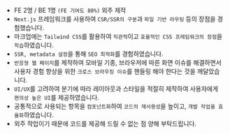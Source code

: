 - FE 2명 / BE 1명 `(FE 기여도 80%)` 외주 제작
- `Next.js` 프레임워크를 사용하여 `CSR/SSR의 구분`과 `파일 기반 라우팅` 등의 장점을 경험했습니다.
- 마크업에는 `Tailwind CSS`를 활용하여 `직관적`이고 `효율적인 CSS 프레임워크의 장점`을 `학습`하였습니다.
- `SSR, metadata 설정`을 통해 `SEO 최적화`를 경험하였습니다.
- `반응형 웹 페이지`를 제작하여 모바일 기종, 브라우저에 따른 화면 이슈를 해결하면서 사용자 경험 향상을 위한 `크로스 브라우징 이슈`를 핸들링 해야 한다는 것을 깨달았습니다.
- `UI/UX`를 고려하여 분기에 따라 레이아웃과 스타일을 적절히 제작하여 사용자에게 `편의성 높은 UI`를 제공하였습니다.
- 공통적으로 사용되는 항목을 `컴포넌트화`하여 `코드의 재사용성`을 높이고, `개발 작업을 효율화`하였습니다.
- 외주 작업이기 때문에 코드를 제공해 드릴 수 없는 점 양해 부탁드립니다.
